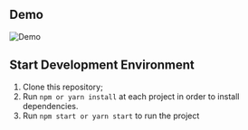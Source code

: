 ## Demo

![Demo](https://media.giphy.com/media/AalSTqSZ7vAR0vosWc/giphy.gif)

## Start Development Environment

1. Clone this repository;<br />
2. Run `npm or yarn install` at each project in order to install dependencies.<br />
3. Run `npm start or yarn start` to run the project
